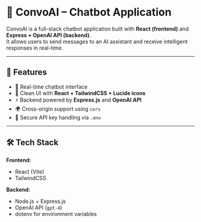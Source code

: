 # 📌 ConvoAI – Chatbot Application  

ConvoAI is a full-stack chatbot application built with **React (frontend)** and **Express + OpenAI API (backend)**.  
It allows users to send messages to an AI assistant and receive intelligent responses in real-time.  

---

## 🚀 Features  

- 💬 Real-time chatbot interface  
- 🎨 Clean UI with **React + TailwindCSS + Lucide icons**  
- ⚡ Backend powered by **Express.js** and **OpenAI API**  
- 🌍 Cross-origin support using `cors`  
- 🔐 Secure API key handling via `.env`  

---

## 🛠️ Tech Stack  

**Frontend:**  
- React (Vite)  
- TailwindCSS 

**Backend:**  
- Node.js + Express.js  
- OpenAI API (`gpt-4`)  
- dotenv for environment variables  

